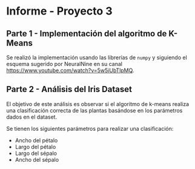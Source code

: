 # Informe - Proyecto 3 

## Parte 1 - Implementación del algoritmo de K-Means

Se realizó la implementación usando las librerías de `numpy` y siguiendo el esquema sugerido por NeuralNine en su canal https://www.youtube.com/watch?v=5w5iUbTlpMQ.

## Parte 2 - Análisis del Iris Dataset

El objetivo de este análisis es observar si el algoritmo de k-means realiza una clasificación correcta de las plantas basándose en los parámetros dados en el dataset.

Se tienen los siguientes parámetros para realizar una clasificación:

- Ancho del pétalo
- Largo del pétalo
- Largo del sépalo
- Ancho del sépalo

